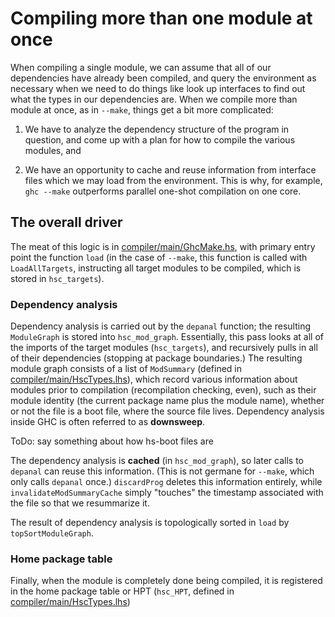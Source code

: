 # Compiling more than one module at once


When compiling a single module, we can assume that all of our dependencies have already been compiled, and query the environment as necessary when we need to do things like look up interfaces to find out what the types in our dependencies are.  When we compile more than module at once, as in `--make`, things get a bit more complicated:

1. We have to analyze the dependency structure of the program in question, and come up with a plan for how to compile the various modules, and

1. We have an opportunity to cache and reuse information from interface files which we may load from the environment.  This is why, for example, `ghc --make` outperforms parallel one-shot compilation on one core.

## The overall driver


The meat of this logic is in [compiler/main/GhcMake.hs](/trac/ghc/browser/ghc/compiler/main/GhcMake.hs), with primary entry point the function `load` (in the case of `--make`, this function is called with `LoadAllTargets`, instructing all target modules to be compiled, which is stored in `hsc_targets`).

### Dependency analysis


Dependency analysis is carried out by the `depanal` function; the resulting `ModuleGraph` is stored into `hsc_mod_graph`. Essentially, this pass looks at all of the imports of the target modules (`hsc_targets`), and recursively pulls in all of their dependencies (stopping at package boundaries.) The resulting module graph consists of a list of `ModSummary` (defined in [compiler/main/HscTypes.lhs](/trac/ghc/browser/ghc/compiler/main/HscTypes.lhs)), which record various information about modules prior to compilation (recompilation checking, even), such as their module identity (the current package name plus the module name), whether or not the file is a boot file, where the source file lives. Dependency analysis inside GHC is often referred to as **downsweep**.


ToDo: say something about how hs-boot files are 


The dependency analysis is **cached** (in `hsc_mod_graph`), so later calls to `depanal` can reuse this information. (This is not germane for `--make`, which only calls `depanal` once.)  `discardProg` deletes this information entirely, while `invalidateModSummaryCache` simply "touches" the timestamp associated with the file so that we resummarize it.


The result of dependency analysis is topologically sorted in `load` by `topSortModuleGraph`.

### Home package table


Finally, when the module is completely done being compiled, it is registered in the home package table or HPT (`hsc_HPT`, defined in [compiler/main/HscTypes.lhs](/trac/ghc/browser/ghc/compiler/main/HscTypes.lhs))
